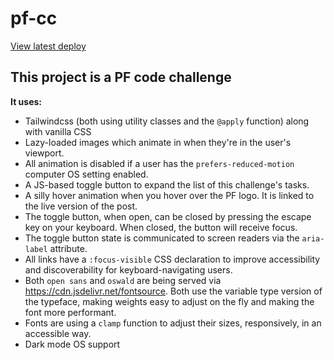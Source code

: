 # pf-cc
[View latest deploy](https://pf-cc.netlify.app/)

## This project is a PF code challenge
**It uses:**
- Tailwindcss (both using utility classes and the `@apply` function) along with vanilla CSS
- Lazy-loaded images which animate in when they're in the user's viewport.
- All animation is disabled if a user has the `prefers-reduced-motion` computer OS setting enabled.
- A JS-based toggle button to expand the list of this challenge's tasks.
- A silly hover animation when you hover over the PF logo. It is linked to the live version of the post.
- The toggle button, when open, can be closed by pressing the escape key on your keyboard. When closed, the button will receive focus.
- The toggle button state is communicated to screen readers via the `aria-label` attribute.
- All links have a `:focus-visible` CSS declaration to improve accessibility and discoverability for keyboard-navigating users.
- Both `open sans` and `oswald` are being served via https://cdn.jsdelivr.net/fontsource. Both use the variable type version of the typeface, making weights easy to adjust on the fly and making the font more performant.
- Fonts are using a `clamp` function to adjust their sizes, responsively, in an accessible way.
- Dark mode OS support
